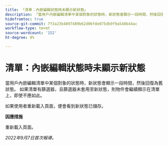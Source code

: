 ```yaml
---
title: 「清單：內嵌編輯狀態時未顯示新狀態」
description: 「當用戶內嵌編輯清單中某個對象的狀態時，新狀態會顯示一段時間，然後回復為舊狀態。 如果清單有篩選器，且篩選器未套用至新狀態，則物件會繼續顯示在清單上，即使不應如此。 "
hidefromtoc: true
source-git-commit: 7f3a23b4097489b62d06fde075db9f9a548b44ac
workflow-type: tm+mt
source-wordcount: '152'
ht-degree: 0%

---
```



# 清單：內嵌編輯狀態時未顯示新狀態

當用戶內嵌編輯清單中某個對象的狀態時，新狀態會顯示一段時間，然後回復為舊狀態。 如果清單有篩選器，且篩選器未套用至新狀態，則物件會繼續顯示在清單上，即使不應如此。

如果使用者重新載入頁面，便會看到新狀態已儲存。

**因應措施**

重新載入頁面。

_2022年9月7日首次報導。_

